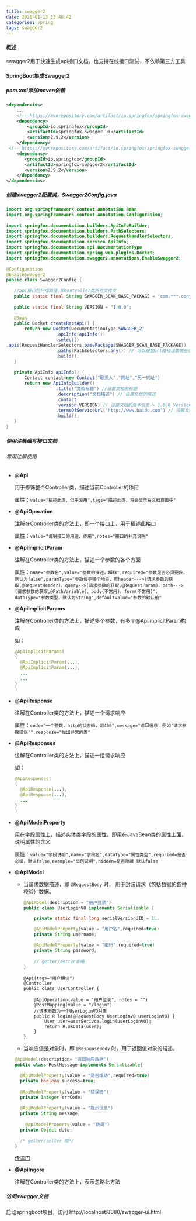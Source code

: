 ```yaml
---
title: swagger2
date: 2020-01-13 13:46:42
categories: spring
tags: swagger2
---
```


#### 概述

swagger2用于快速生成api接口文档，也支持在线接口测试，不依赖第三方工具

#### SpringBoot集成Swagger2

##### pom.xml添加maven依赖

```xml
<dependencies>
    ...
    <!-- https://mvnrepository.com/artifact/io.springfox/springfox-swagger-ui -->
    <dependency>
        <groupId>io.springfox</groupId>
        <artifactId>springfox-swagger-ui</artifactId>
        <version>2.9.2</version>
    </dependency>
 <!-- https://mvnrepository.com/artifact/io.springfox/springfox-swagger2 -->
    <dependency>
       <groupId>io.springfox</groupId>
       <artifactId>springfox-swagger2</artifactId>
       <version>2.9.2</version>
    </dependency>
</dependencies>
```

##### 创建swagger2配置类，Swagger2Config.java

```java
import org.springframework.context.annotation.Bean;
import org.springframework.context.annotation.Configuration;
​
import springfox.documentation.builders.ApiInfoBuilder;
import springfox.documentation.builders.PathSelectors;
import springfox.documentation.builders.RequestHandlerSelectors;
import springfox.documentation.service.ApiInfo;
import springfox.documentation.spi.DocumentationType;
import springfox.documentation.spring.web.plugins.Docket;
import springfox.documentation.swagger2.annotations.EnableSwagger2;
​
@Configuration  
@EnableSwagger2
public class Swagger2Config {
​
   //api接口包扫描路径,即controller类所在文件夹
   public static final String SWAGGER_SCAN_BASE_PACKAGE = "com.***.controller";
​
   public static final String VERSION = "1.0.0";
​
   @Bean
   public Docket createRestApi() {
       return new Docket(DocumentationType.SWAGGER_2)
                   .apiInfo(apiInfo())
                   .select()
.apis(RequestHandlerSelectors.basePackage(SWAGGER_SCAN_BASE_PACKAGE)) 
                   .paths(PathSelectors.any()) // 可以根据url路径设置哪些请求加入文档，忽略哪些请求
                   .build();
   }
​
   private ApiInfo apiInfo() {
       Contact contact=new Contact("联系人","网址","另一网址") 	
       return new ApiInfoBuilder()
                   .title("文档标题") //设置文档的标题
                   .description("文档描述") // 设置文档的描述
           		   .contact
                   .version(VERSION) // 设置文档的版本信息-> 1.0.0 Version information
                   .termsOfServiceUrl("http://www.baidu.com") // 设置文档的License信息->1.3 License information
                   .build();
   }
}
```

##### 使用注解编写接口文档

###### 常用注解使用

- @**Api**

  用于修饰整个Controller类，描述当前Controller的作用

  属性：`value="描述此类，似乎没用",tags="描述此类，将会显示在文档页面中"`

- @**ApiOperation**

  注解在Controller类的方法上，即一个接口上，用于描述此接口

  属性：`value="说明接口的用途、作用",notes="接口的补充说明"`

- @**ApiImpIicitParam**

  注解在Controller类的方法上，描述一个参数的各个方面

  属性：`name="参数名",value="参数的描述，解释",required="参数是否必须要传，默认为false",paramType="参数位于哪个地方，有header--->(请求参数的获取,@RequestHeader)、query-->(请求参数的获取,@RequestParam)、path--->(请求参数的获取,@PathVariable)、body(不常用)、form(不常用)"，dataType="参数类型，默认为String",defaultValue="参数的默认值"`
  
- @**ApiImplicitParams**
  
  注解在Controller类的方法上，描述多个参数，有多个@ApiImplicitParam构成
  
  如：
  
  ```java
  @ApiImplicitParams(
  {
  	@ApiImplicitParam(...),
  	@ApiImplicitParam(...),
  	...
  	...
  }
  )
  ```

- @**ApiResponse**

  注解在Controller类的方法上，描述一个请求响应

  属性：`code="一个整数，http的状态码，如400",message="返回信息，例如'请求参数错误'",response="抛出异常的类"`

- @**ApiResponses**

  注解在Controller类的方法上，描述一组请求响应

  如：

  ```java
  @ApiResponses(
  {
  	@ApiResponse(...),
  	@ApiResponse(...),
  	...
  }
  )
  ```
  
- @**ApiModelProperty**
  
  用在字段属性上，描述实体类字段的属性，即用在JavaBean类的属性上面，说明属性的含义
  
  属性：`value="字段说明",name="字段名",dataType="属性类型",requried=是否必填，默认false,example="举例说明",hidden=是否隐藏,默认false`

- @**ApiModel**

  - 当请求数据描述，即 `@RequestBody` 时， 用于封装请求（包括数据的各种校验）数据。

    ```java
    @ApiModel(description = "用户登录")
    public class UserLoginVO implements Serializable {
    
    	private static final long serialVersionUID = 1L;
    
    	@ApiModelProperty(value = "用户名",required=true)	
    	private String username;
    
    	@ApiModelProperty(value = "密码",required=true)	
    	private String password;
    	
    	// getter/setter省略
    }
    
    ```

    ```
    @Api(tags="用户模块")
    @Controller
    public class UserController {
    
    	@ApiOperation(value = "用户登录", notes = "")	
    	@PostMapping(value = "/login")
    	//请求参数为一个UserLoginVO对象
    	public R login(@RequestBody UserLoginVO userLoginVO) {
    		User user=userSerivce.login(userLoginVO);
    		return R.okData(user);
    	}
    }
    ```

    

  - 当响应值是对象时，即 `@ResponseBody` 时，用于返回值对象的描述。

  ```java
  @ApiModel(description= "返回响应数据")
  public class RestMessage implements Serializable{
  
  	@ApiModelProperty(value = "是否成功",required=true)
  	private boolean success=true;	
  	
  	@ApiModelProperty(value = "错误码")
  	private Integer errCode;
  	
  	@ApiModelProperty(value = "提示信息")
  	private String message;
  	
      @ApiModelProperty(value = "数据")
  	private Object data;
  		
  	/* getter/setter 略*/
  }
  ```

  [传送门](https://blog.csdn.net/xiaojin21cen/article/details/78654652)

- **@ApiIngore**

  注解在Controller类的方法上，表示忽略此方法

##### 访问swagger文档

启动springboot项目，访问 http://localhost:8080/swagger-ui.html

